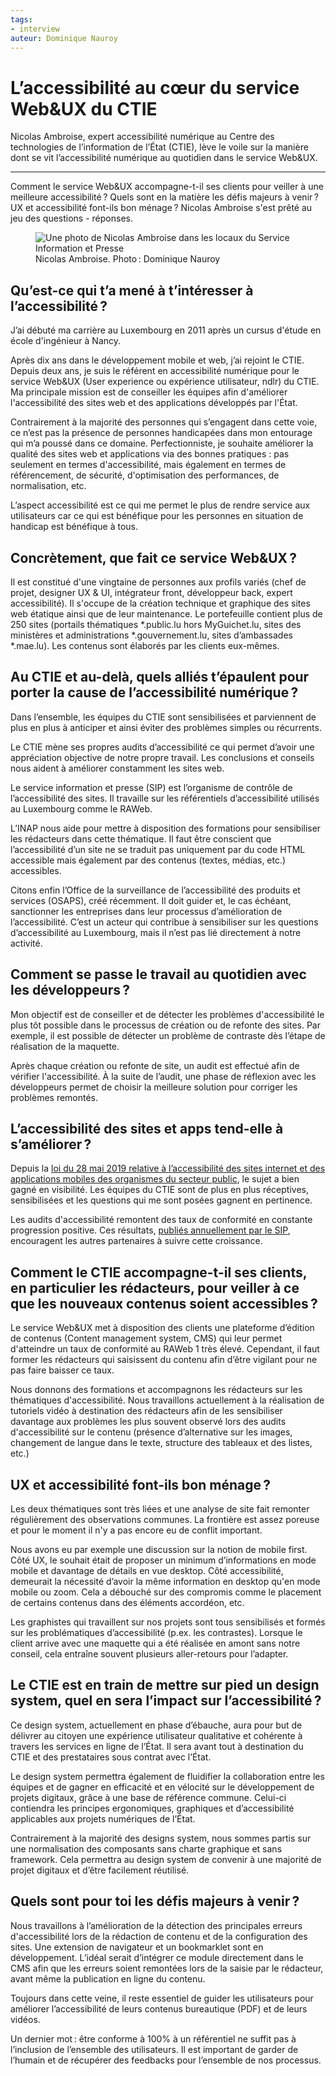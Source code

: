 ```yaml
---
tags:
- interview
auteur: Dominique Nauroy
---
```

<hgroup>
	<h1>L’accessibilité au cœur du service <span lang="en">Web&UX</span> du CTIE</h1>
	<p>Nicolas Ambroise, expert accessibilité numérique au Centre des technologies de l’information de l’État (CTIE), lève le voile sur la manière dont se vit l’accessibilité numérique au quotidien dans le service <span lang="en">Web&UX</span>.</p>
</hgroup>
<hr>
<div class="intro">
    <p>Comment le service <span lang="en">Web&UX</span> accompagne-t-il ses clients pour veiller à une meilleure accessibilité&#8239;? Quels sont en la matière les défis majeurs à venir&#8239;? <span lang="en">UX</span> et accessibilité font-ils bon ménage&#8239;? Nicolas Ambroise s'est prêté au jeu des questions - réponses.</p>
</div>
<figure role="group" aria-label="Nicolas Ambroise. Photo: Dominique Nauroy" class="pic">
    <img src="../../../../content/fr/news/img/2024-10-ambroise.jpg" alt="Une photo de Nicolas Ambroise dans les locaux du Service Information et Presse">
    <figcaption>Nicolas Ambroise. Photo&#8239;: Dominique Nauroy</figcaption>
</figure>

<h2>Qu’est-ce qui t’a mené à t’intéresser à l’accessibilité&#8239;?</h2>
<p>J’ai débuté ma carrière au Luxembourg en 2011 après un cursus d'étude en école d'ingénieur à Nancy.</p>
<p>Après dix ans dans le développement mobile et web, j’ai rejoint le CTIE. Depuis deux ans, je suis le référent en accessibilité numérique pour le service Web&UX (User experience ou expérience utilisateur, ndlr) du CTIE. Ma principale mission est de conseiller les équipes afin d'améliorer l'accessibilité des sites web et des applications développés par l'État.</p>
<p>Contrairement à la majorité des personnes qui s’engagent dans cette voie, ce n’est pas la présence de personnes handicapées dans mon entourage qui m’a poussé dans ce domaine. Perfectionniste, je souhaite améliorer la qualité des sites web et applications via des bonnes pratiques : pas seulement en termes d'accessibilité, mais également en termes de référencement, de sécurité, d'optimisation des performances, de normalisation, etc.</p>
<p>L’aspect accessibilité est ce qui me permet le plus de rendre service aux utilisateurs car ce qui est bénéfique pour les personnes en situation de handicap est bénéfique à tous.</p>
<h2>Concrètement, que fait ce service <span lang="en">Web&UX</span>&#8239;?</h2>
<p>Il est constitué d'une vingtaine de personnes aux profils variés (chef de projet, <span lang="en">designer UX & UI</span>, intégrateur <span lang="en">front</span>, développeur <span lang="en">back</span>, expert accessibilité). Il s'occupe de la création technique et graphique des sites web étatique ainsi que de leur maintenance. Le portefeuille contient plus de 250 sites (portails thématiques *.public.lu hors MyGuichet.lu, sites des ministères et administrations *.gouvernement.lu, sites d’ambassades *.mae.lu). Les contenus sont élaborés par les clients eux-mêmes.</p>
<h2>Au CTIE et au-delà, quels alliés t’épaulent pour porter la cause de l’accessibilité numérique&#8239;?</h2>
<p>Dans l’ensemble, les équipes du CTIE sont sensibilisées et parviennent de plus en plus à anticiper et ainsi éviter des problèmes simples ou récurrents.</p>
<p>Le CTIE mène ses propres audits d’accessibilité ce qui permet d’avoir une appréciation objective de notre propre travail. Les conclusions et conseils nous aident à améliorer constamment les sites web.</p>
<p>Le service information et presse (SIP) est l’organisme de contrôle de l’accessibilité des sites. Il travaille sur les référentiels d’accessibilité utilisés au Luxembourg comme le RAWeb.</p>
<p>L’INAP nous aide pour mettre à disposition des formations pour sensibiliser les rédacteurs dans cette thématique. Il faut être conscient que l’accessibilité d’un site ne se traduit pas uniquement par du code HTML accessible mais également par des contenus (textes, médias, etc.)  accessibles.</p>
<p>Citons enfin l’Office de la surveillance de l’accessibilité des produits et services (OSAPS), créé récemment. Il doit guider et, le cas échéant, sanctionner les entreprises dans leur processus d’amélioration de l’accessibilité. C’est un acteur qui contribue à sensibiliser sur les questions d’accessibilité au Luxembourg, mais il n’est pas lié directement à notre activité.</p>
<h2>Comment se passe le travail au quotidien avec les développeurs&#8239;?</h2>
<p>Mon objectif est de conseiller et de détecter les problèmes d'accessibilité le plus tôt possible dans le processus de création ou de refonte des sites. Par exemple, il est possible de détecter un problème de contraste dès l’étape de réalisation de la maquette.</p>
<p>Après chaque création ou refonte de site, un audit est effectué afin de vérifier l'accessibilité. À la suite de l’audit, une phase de réflexion avec les développeurs permet de choisir la meilleure solution pour corriger les problèmes remontés.</p>
<h2>L’accessibilité des sites et apps tend-elle à s’améliorer&#8239;?</h2>
<p>Depuis la <a href="https://legilux.public.lu/eli/etat/leg/loi/2019/05/28/a373/jo">loi du 28 mai 2019 relative à l’accessibilité des sites internet et des applications mobiles des organismes du secteur public</a>, le sujet a bien gagné en visibilité. Les équipes du CTIE sont de plus en plus réceptives, sensibilisées et les questions qui me sont posées gagnent en pertinence.</p>
<p>Les audits d'accessibilité remontent des taux de conformité en constante progression positive. Ces résultats, <a href="https://accessibilite.public.lu/fr/news/2024-01-22-rapport2023.html">publiés annuellement par le SIP</a>, encouragent les autres partenaires à suivre cette croissance.</p>
<h2>Comment le CTIE accompagne-t-il ses clients, en particulier les rédacteurs, pour veiller à ce que les nouveaux contenus soient accessibles&#8239;?</h2>
<p>Le service <span lang="en">Web&UX</span> met à disposition des clients une plateforme d’édition de contenus (Content management system, CMS) qui leur permet d'atteindre un taux de conformité au RAWeb 1 très élevé. Cependant, il faut former les rédacteurs qui saisissent du contenu afin d’être vigilant pour ne pas faire baisser ce taux.</p>
<p>Nous donnons des formations et accompagnons les rédacteurs sur les thématiques d'accessibilité. Nous travaillons actuellement à la réalisation de tutoriels vidéo à destination des rédacteurs afin de les sensibiliser davantage aux problèmes les plus souvent observé lors des audits d'accessibilité sur le contenu (présence d’alternative sur les images, changement de langue dans le texte, structure des tableaux et des listes, etc.)</p>
<h2><span lang="en">UX</span> et accessibilité font-ils bon ménage&#8239;?</h2>
<p>Les deux thématiques sont très liées et une analyse de site fait remonter régulièrement des observations communes. La frontière est assez poreuse et pour le moment il n'y a pas encore eu de conflit important.</p>
<p>Nous avons eu par exemple une discussion sur la notion de mobile first. Côté <span lang="en">UX</span>, le souhait était de proposer un minimum d’informations en mode mobile et davantage de détails en vue desktop. Côté accessibilité, demeurait la nécessité d’avoir la même information en desktop qu'en mode mobile ou zoom. Cela a débouché sur des compromis comme le placement de certains contenus dans des éléments accordéon, etc.</p>
<p>Les graphistes qui travaillent sur nos projets sont tous sensibilisés et formés sur les problématiques d’accessibilité (p.ex. les contrastes).  Lorsque le client arrive avec une maquette qui a été réalisée en amont sans notre conseil, cela entraîne souvent plusieurs aller-retours pour l’adapter.</p>
<h2>Le CTIE est en train de mettre sur pied un design system, quel en sera l’impact sur l’accessibilité&#8239;?</h2>
<p>Ce design system, actuellement en phase d’ébauche, aura pour but de délivrer au citoyen une expérience utilisateur qualitative et cohérente à travers les services en ligne de l’État. Il sera avant tout à destination du CTIE et des prestataires sous contrat avec l’État.</p>
<p>Le design system permettra également de fluidifier la collaboration entre les équipes et de gagner en efficacité et en vélocité sur le développement de projets digitaux, grâce à une base de référence commune. Celui-ci contiendra les principes ergonomiques, graphiques et d’accessibilité applicables aux projets numériques de l’État.</p>
<p>Contrairement à la majorité des designs system, nous sommes partis sur une normalisation des composants sans charte graphique et sans framework. Cela permettra au design system de convenir à une majorité de projet digitaux et d’être facilement réutilisé.</p>
<h2>Quels sont pour toi les défis majeurs à venir&#8239;?</h2>
<p>Nous travaillons à l’amélioration de la détection des principales erreurs d'accessibilité lors de la rédaction de contenu et de la configuration des sites. Une extension de navigateur et un bookmarklet sont en développement. L’idéal serait d’intégrer ce module directement dans le CMS afin que les erreurs soient remontées lors de la saisie par le rédacteur, avant même la publication en ligne du contenu.</p>
<p>Toujours dans cette veine, il reste essentiel de guider les utilisateurs pour améliorer l’accessibilité de leurs contenus bureautique (PDF) et de leurs vidéos.</p>
<p>Un dernier mot&#8239;: être conforme à 100% à un référentiel ne suffit pas à l’inclusion de l’ensemble des utilisateurs. Il est important de garder de l’humain et de récupérer des feedbacks pour l’ensemble de nos processus.</p>